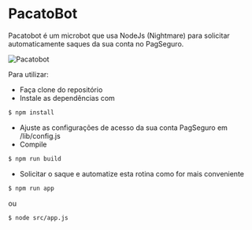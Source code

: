 # PacatoBot

Pacatobot é um microbot que usa NodeJs (Nightmare) para solicitar automaticamente saques da sua conta no PagSeguro.

![Pacatobot](https://gserrano.github.io/assets/imgs/pacatobot.gif)

Para utilizar:

- Faça clone do repositório
- Instale as dependências com 
```sh
$ npm install
```
- Ajuste as configurações de acesso da sua conta PagSeguro em /lib/config.js
- Compile
```sh
$ npm run build
```
- Solicitar o saque e automatize esta rotina como for mais conveniente
```sh
$ npm run app
```
ou
```sh
$ node src/app.js
```


